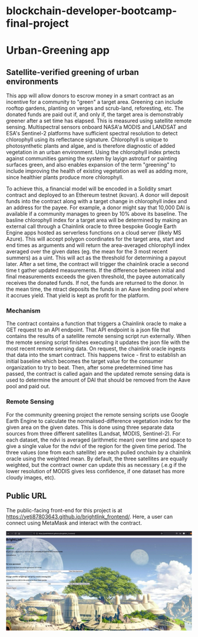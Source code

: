 # blockchain-developer-bootcamp-final-project

# Urban-Greening app
## Satellite-verified greening of urban environments

This app will allow donors to escrow money in a smart contract as an incentive for a community to "green" a target area. Greening can include rooftop gardens, planting on verges and scrub-land, reforesting, etc. The donated funds are paid out if, and only if, the target area is demonstrably greener after a set time has elapsed. This is measured using satellite remote sensing. Multispectral sensors onboard NASA'a MODIS and LANDSAT and ESA's Sentinel-2 platforms have sufficient spectral resolution to detect chlorophyll using its reflectance signature. Chlorophyll is unique to photosynthetic plants and algae, and is therefore diagnostic of added vegetation in an urban environment. Using the chlorophyll index prtects against communities gaming the system by layign astroturf or painting surfaces green, and also enables expansion of the term "greening" to include improving the health of existing vegetation as well as adding more, since healthier plants produce more chlorophyll.

To achieve this, a financial model will be encoded in a Solidity smart contract and deployed to an Ethereum testnet (kovan). A donor will deposit funds into the contract along with a target change in chlorophyll index and an address for the payee. For example, a donor might say that 10,000 DAI is available if a community manages to green by 10% above its baseline. The basline chlorophyll index for a target area will be determined by making an external call through a Chainlink oracle to three bespoke Google Earth Engine apps hosted as serverless functions on a cloud server (likely MS Azure). This will accept polygon coordinates for the target area, start and end times as arguments and will return the area-averaged chlorophyll index averaged over the given dates (eg. the mean for the 3 most recent summers) as a uint. This will act as the threshold for determining a payout later. After a set time, the contract will trigger the chainlink oracle a second time t gather updated measurements. If the difference between initial and final measurements exceeds the given threshold, the payee automatically receives the donated funds. If not, the funds are returned to the donor. In the mean time, the ntract deposits the funds in an Aave lending pool where it accrues yield. That yield is kept as profit for the platform.

### Mechanism

The contract contains a function that triggers a Chainlink oracle to make a GET request to an API endpoint. That API endpoint is a json file that contains the results of a satellite remote sensing script run externally. When the remote sensing script finishes executing it updates the json file with the most recent remote sensing data. On request, the chainlink oracle ingests that data into the smart contract. This happens twice - first to establish an initial baseline which becomes the target value for the consumer organization to try to beat. Then, after some predetermined time has passed, the contract is called again and the updated remote sensing data is used to determine the amount of DAI that should be removed from the Aave pool and paid out. 

### Remote Sensing

For the community greening project the remote sensing scripts use Google Earth Engine to calculate the normalised-difference vegetation index for the given area on the given dates. This is done using three separate data sources from three different satellites (Landsat, MODIS, Sentinel-2). For each dataset, the ndvi is averaged (arithmetic mean) over time and space to give a single value for the ndvi of the region for the given time period. The three values (one from each satellite) are each pulled onchain by a chainlink oracle using the weighted mean. By default, the three satellites are equally weighted, but the contract owner can update this as necessary (.e.g if the lower resolution of MODIS gives less confidence, if one dataset has more cloudy images, etc).

## Public URL

The public-facing front-end for this project is at https://yeti87803643.github.io/brightlink_frontend/. Here, a user can connect using MetaMask and interact with the contract.

<img src="Assets/app_sreeenshot.jpg" width=1500>


